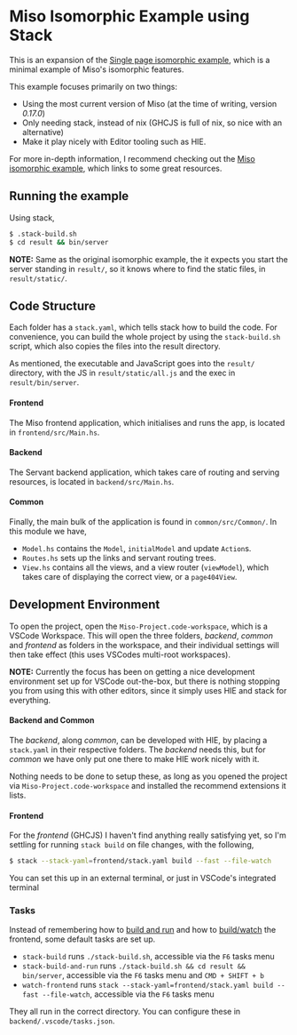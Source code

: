 # Miso Isomorphic Example using Stack
This is an expansion of the [Single page isomorphic example](https://github.com/FPtje/miso-isomorphic-example), which is a minimal example of Miso's isomorphic features.

This example focuses primarily on two things:

- Using the most current version of Miso (at the time of writing, version _0.17.0_)
- Only needing stack, instead of nix (GHCJS is full of nix, so nice with an alternative)
- Make it play nicely with Editor tooling such as HIE.

For more in-depth information, I recommend checking out the [Miso isomorphic example](https://github.com/FPtje/miso-isomorphic-example), which links to some great resources.

## Running the example
Using stack,

```bash
$ .stack-build.sh
$ cd result && bin/server
```

__NOTE:__ Same as the original isomorphic example, the it expects you start the server standing in `result/`, so it knows where to find the static files, in `result/static/`.

## Code Structure
Each folder has a `stack.yaml`, which tells stack how to build the code. For convenience, you can build the whole project by using the `stack-build.sh` script, which also copies the files into the result directory.

As mentioned, the executable and JavaScript goes into the `result/` directory, with the JS in `result/static/all.js` and the exec in `result/bin/server`.

#### Frontend
The Miso frontend application, which initialises and runs the app, is located in `frontend/src/Main.hs`.

#### Backend
The Servant backend application, which takes care of routing and serving resources, is located in `backend/src/Main.hs`.

#### Common
Finally, the main bulk of the application is found in `common/src/Common/`. In this module we have,

- `Model.hs` contains the `Model`, `initialModel` and update `Action`s.
- `Routes.hs` sets up the links and servant routing trees.
- `View.hs` contains all the views, and a view router (`viewModel`), which takes care of displaying the correct view, or a `page404View`.


## Development Environment
To open the project, open the `Miso-Project.code-workspace`, which is a VSCode Workspace. This will open the three folders, _backend_, _common_ and _frontend_ as folders in the workspace, and their individual settings will then take effect (this uses VSCodes multi-root workspaces).

__NOTE:__ Currently the focus has been on getting a nice development environment set up for VSCode out-the-box, but there is nothing stopping you from using this with other editors, since it simply uses HIE and stack for everything.

#### Backend and Common
The _backend_, along _common_, can be developed with HIE, by placing a `stack.yaml` in their respective folders. The _backend_ needs this, but for _common_ we have only put one there to make HIE work nicely with it.

Nothing needs to be done to setup these, as long as you opened the project via `Miso-Project.code-workspace` and installed the recommend extensions it lists.


#### Frontend
For the _frontend_ (GHCJS) I haven't find anything really satisfying yet, so I'm settling for running `stack build` on file changes, with the following,

```bash
$ stack --stack-yaml=frontend/stack.yaml build --fast --file-watch
```

You can set this up in an external terminal, or just in VSCode's integrated terminal

### Tasks
Instead of remembering how to [build and run](#running-the-example) and how to [build/watch](#frontend) the frontend, some default tasks are set up.

- `stack-build` runs `./stack-build.sh`, accessible via the `F6` tasks menu
- `stack-build-and-run` runs `./stack-build.sh && cd result && bin/server`, accessible via the `F6` tasks menu and `CMD + SHIFT + b`
- `watch-frontend` runs `stack --stack-yaml=frontend/stack.yaml build --fast --file-watch`, accessible via the `F6` tasks menu

They all run in the correct directory. You can configure these in `backend/.vscode/tasks.json`.
